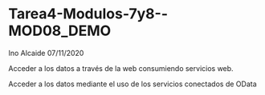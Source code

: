 # Tarea4-Modulos-7y8--MOD08_DEMO

Ino Alcaide
07/11/2020

Acceder a los datos a través de la web consumiendo servicios web.

Acceder a los datos mediante el uso de los servicios conectados de OData
